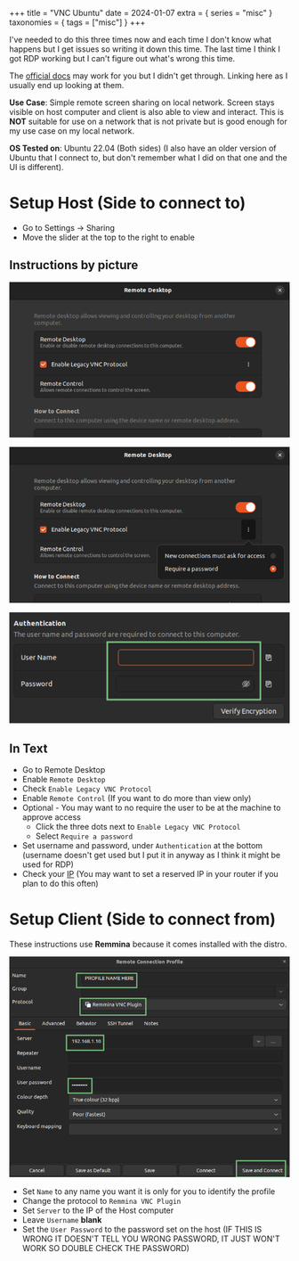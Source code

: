 +++
title = "VNC Ubuntu"
date = 2024-01-07
extra = { series = "misc" }
taxonomies = { tags = ["misc"] }
+++

I've needed to do this three times now and each time I don't know what happens but I get issues so writing it down this time.
The last time I think I got RDP working but I can't figure out what's wrong this time.

The [official docs](https://help.ubuntu.com/stable/ubuntu-help/sharing-desktop.html.ro) may work for you but I didn't get through.
Linking here as I usually end up looking at them.

**Use Case**: Simple remote screen sharing on local network.
Screen stays visible on host computer and client is also able to view and interact.
This is **NOT** suitable for use on a network that is not private but is good enough for my use case on my local network.

**OS Tested on**: Ubuntu 22.04 (Both sides) (I also have an older version of Ubuntu that I connect to, but don't remember what I did on that one and the UI is different).

# Setup Host (Side to connect to)

- Go to Settings -> Sharing
- Move the slider at the top to the right to enable

## Instructions by picture

![First Set](first_set.png)

![Second Set](second_set.png)

![Authentication](authentication.png)

## In Text

- Go to Remote Desktop
- Enable `Remote Desktop`
- Check `Enable Legacy VNC Protocol`
- Enable `Remote Control` (If you want to do more than view only)
- Optional - You may want to no require the user to be at the machine to approve access
  - Click the three dots next to `Enable Legacy VNC Protocol`
  - Select `Require a password`
- Set username and password, under `Authentication` at the bottom (username doesn't get used but I put it in anyway as I think it might be used for RDP)
- Check your [IP](@/debian/useful_commands.md#show-ip-addresses) (You may want to set a reserved IP in your router if you plan to do this often)

# Setup Client (Side to connect from)

These instructions use **Remmina** because it comes installed with the distro.

![Remmina Config](remmina_config.png)

- Set `Name` to any name you want it is only for you to identify the profile
- Change the protocol to `Remmina VNC Plugin`
- Set `Server` to the IP of the Host computer
- Leave `Username` **blank**
- Set the `User Password` to the password set on the host (IF THIS IS WRONG IT DOESN'T TELL YOU WRONG PASSWORD, IT JUST WON'T WORK SO DOUBLE CHECK THE PASSWORD)
